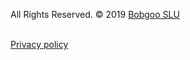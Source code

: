 

All Rights Reserved. © 2019 [Bobgoo SLU](https://www.bobgoo.com)

<a href="https://twitter.com/StillFriendsApp"><span class="fa-stack fa-lg">
<i class="fa fa-circle fa-stack-2x"></i>
<i class="fa fa-twitter fa-stack-1x" style="color: black;"></i>
</span></a>
<a href="mailto:support@bobgoo.com?subject=Still%20Friends%20Support">
<span class="fa-stack fa-lg">
<i class="fa fa-circle fa-stack-2x"></i>
<i class="fa fa-envelope fa-stack-1x" style="color: black;"></i>
</span></a>
<a href="{{ site.appstore_link }}">
<span class="fa-stack fa-lg">
<i class="fa fa-circle fa-stack-2x"></i>
<i class="fa fa-apple fa-stack-1x" style="color: black;"></i>
</span></a><br>
[Privacy policy](https://www.bobgoo.com/privacy.html)